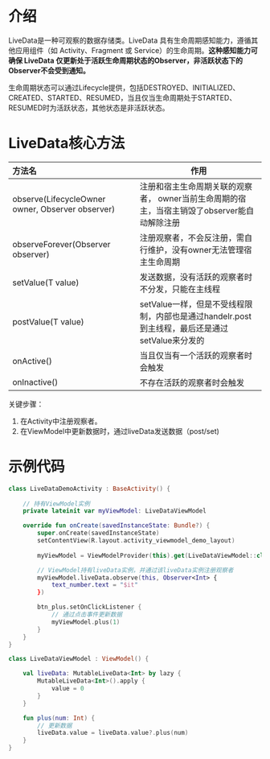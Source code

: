 # 介绍
LiveData是一种可观察的数据存储类。LiveData 具有生命周期感知能力，遵循其他应用组件（如 Activity、Fragment 或 Service）的生命周期。**这种感知能力可确保 LiveData 仅更新处于活跃生命周期状态的Observer，非活跃状态下的Observer不会受到通知。**

生命周期状态可以通过Lifecycle提供，包括DESTROYED、INITIALIZED、CREATED、STARTED、RESUMED，当且仅当生命周期处于STARTED、RESUMED时为活跃状态，其他状态是非活跃状态。

# LiveData核心方法



| 方法名                                           | 作用                                                         |
| :----------------------------------------------- | ------------------------------------------------------------ |
| observe(LifecycleOwner owner, Observer observer) | 注册和宿主生命周期关联的观察者， owner当前生命周期的宿主，当宿主销毁了observer能自动解除注册 |
| observeForever(Observer observer)                | 注册观察者，不会反注册，需自行维护，没有owner无法管理宿主生命周期 |
| setValue(T value)                                | 发送数据，没有活跃的观察者时不分发，只能在主线程             |
| postValue(T value)                               | setValue一样，但是不受线程限制，内部也是通过handelr.post到主线程，最后还是通过setValue来分发的 |
| onActive()                                       | 当且仅当有一个活跃的观察者时会触发                           |
| onInactive()                                     | 不存在活跃的观察者时会触发                                   |

关键步骤：
1. 在Activity中注册观察者。
2. 在ViewModel中更新数据时，通过liveData发送数据（post/set)



# 示例代码

```kotlin
class LiveDataDemoActivity : BaseActivity() {
 
    // 持有ViewModel实例
    private lateinit var myViewModel: LiveDataViewModel

    override fun onCreate(savedInstanceState: Bundle?) {
        super.onCreate(savedInstanceState)
        setContentView(R.layout.activity_viewmodel_demo_layout)
        
        myViewModel = ViewModelProvider(this).get(LiveDataViewModel::class.java)

        // ViewModel持有liveData实例，并通过该liveData实例注册观察者
        myViewModel.liveData.observe(this, Observer<Int> {
            text_number.text = "$it"
        })

        btn_plus.setOnClickListener {
            // 通过点击事件更新数据
            myViewModel.plus(1)
        }
    }
}

class LiveDataViewModel : ViewModel() {

    val liveData: MutableLiveData<Int> by lazy {
        MutableLiveData<Int>().apply {
            value = 0
        }
    }

    fun plus(num: Int) {
        // 更新数据
        liveData.value = liveData.value?.plus(num)
    }
}
```



